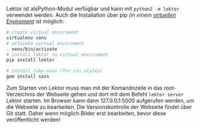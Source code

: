Lektor ist alsPython-Modul verfügbar und kann mit ``python2 -m lektor`` verwendet werden.
Auch die Installation über pip *(in einem [virtuellen Enviroment](https://docs.python.org/3/tutorial/venv.html)* ist möglich:
```bash
# create virtual enviroment
virtualenv venv
# activate virtual enviroment
. venv/bin/activate
# install lektor to virtual enviroment
pip install lektor

# install ruby-sass (for css styles)
gem install sass
```

Zum Starten von Lektor muss man mit der Komandozeile in das root-Verzeichnis der Webseite gehen
und dort mit dem Befehl ``lektor server`` Lektor starten. Im Browser kann dann 127.0.0.1:5000 aufgerufen werden, um die Webseite zu bearbeiten. Die Versionskontrolle der Webseite findet über Git statt. Daher wenn möglich Bilder erst
bearbeiten, bevor diese veröffentlicht werden!